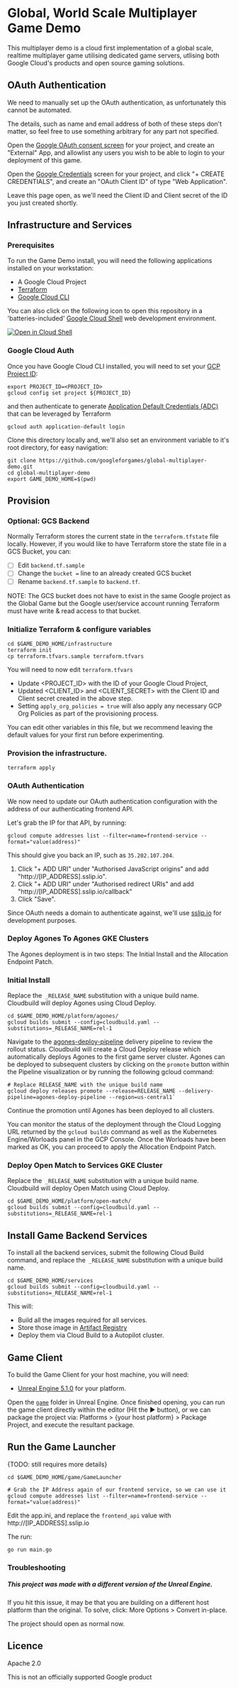 # Global, World Scale Multiplayer Game Demo

This multiplayer demo is a cloud first implementation of a global scale, realtime multiplayer game utilising
dedicated game servers, utlising both Google Cloud's products and open source gaming solutions.

## OAuth Authentication

We need to manually set up the OAuth authentication, as unfortunately this cannot be automated.

The details, such as name and email address of both of these steps don't matter, so feel free to use something
arbitrary for any part not specified.

Open the [Google OAuth consent screen](https://console.cloud.google.com/apis/credentials/consent) for your project,
and create an "External" App, and allowlist any users you wish to be able to login to your deployment of this game.

Open the [Google Credentials](https://console.cloud.google.com/apis/credentials) screen for your project, and click 
"+ CREATE CREDENTIALS", and create an "OAuth Client ID" of type "Web Application".

Leave this page open, as we'll need the Client ID and Client secret of the ID you just created shortly. 

## Infrastructure and Services

### Prerequisites

To run the Game Demo install, you will need the following applications installed on your workstation:

* A Google Cloud Project
* [Terraform](https://developer.hashicorp.com/terraform/tutorials/aws-get-started/install-cli)
* [Google Cloud CLI](https://cloud.google.com/sdk/docs/install)

You can also click on the following icon to open this repository in a 'batteries-included' [Google Cloud Shell](https://cloud.google.com/shell) web development environment.

[![Open in Cloud Shell](https://gstatic.com/cloudssh/images/open-btn.svg)](https://ssh.cloud.google.com/cloudshell/editor?cloudshell_git_repo=https%3A%2F%2Fgithub.com%2Fgoogleforgames%2Fglobal-multiplayer-demo.git&cloudshell_git_branch=main&cloudshell_open_in_editor=README.md&cloudshell_workspace=.)

### Google Cloud Auth

Once you have Google Cloud CLI installed, you will need to set your [GCP Project ID](https://support.google.com/googleapi/answer/7014113?hl=en#:~:text=The%20project%20ID%20is%20a,ID%20or%20create%20your%20own.):

```shell
export PROJECT_ID=<PROJECT_ID>
gcloud config set project ${PROJECT_ID}
```

and then authenticate to generate [Application Default Credentials (ADC)](https://cloud.google.com/docs/authentication/application-default-credentials) that can be leveraged by Terraform
```shell
gcloud auth application-default login
```

Clone this directory locally and, we'll also set an environment variable to it's root directory, for easy navigation:

```shell
git clone https://github.com/googleforgames/global-multiplayer-demo.git
cd global-multiplayer-demo
export GAME_DEMO_HOME=$(pwd)
```

## Provision

### Optional: GCS Backend

Normally Terraform stores the current state in the `terraform.tfstate` file locally. However, if you would like to have Terraform store the state file in a GCS Bucket, you can:

- [ ] Edit `backend.tf.sample`
- [ ] Change the `bucket =` line to an already created GCS bucket
- [ ] Rename `backend.tf.sample` to `backend.tf`.

NOTE: The GCS bucket does not have to exist in the same Google project as the Global Game but the Google user/service account running Terraform must have write & read access to that bucket.

### Initialize Terraform & configure variables

```shell
cd $GAME_DEMO_HOME/infrastructure
terraform init
cp terraform.tfvars.sample terraform.tfvars
```

You will need to now edit `terraform.tfvars`

* Update <PROJECT_ID> with the ID of your Google Cloud Project, 
* Updated <CLIENT_ID> and <CLIENT_SECRET> with the Client ID and Client secret created in the above step.
* Setting `apply_org_policies = true` will also apply any necessary GCP Org Policies as part of the provisioning 
  process.

You can edit other variables in this file, but we recommend leaving the default values for your first run before 
experimenting.

### Provision the infrastructure.

```shell
terraform apply
```

### OAuth Authentication

We now need to update our OAuth authentication configuration with the address of our authenticating frontend API.

Let's grab the IP for that API, by running:

```shell
gcloud compute addresses list --filter=name=frontend-service --format="value(address)"
```

This should give you back an IP, such as `35.202.107.204`.

1. Click "+ ADD URI" under "Authorised JavaScript origins" and add "http://[IP_ADDRESS].sslip.io".
2. Click "+ ADD URI" under "Authorised redirect URIs" and add "http://[IP_ADDRESS].sslip.io/callback"
3. Click "Save".

Since OAuth needs a domain to authenticate against, we'll use [sslip.io](https://sslip.io) for development purposes. 

### Deploy Agones To Agones GKE Clusters

The Agones deployment is in two steps: The Initial Install and the Allocation Endpoint Patch.

### Initial Install
Replace the` _RELEASE_NAME` substitution with a unique build name. Cloudbuild will deploy Agones using Cloud Deploy.

```shell
cd $GAME_DEMO_HOME/platform/agones/
gcloud builds submit --config=cloudbuild.yaml --substitutions=_RELEASE_NAME=rel-1
```

Navigate to the [agones-deploy-pipeline](https://console.cloud.google.com/deploy/delivery-pipelines/us-central1/agones-deploy-pipeline) delivery pipeline to review the rollout status. Cloudbuild will create a Cloud Deploy release which automatically deploys Agones to the first game server cluster. Agones can be deployed to subsequent clusters by clicking on the `promote` button within the Pipeline visualization or by running the following gcloud command:

```shell
# Replace RELEASE_NAME with the unique build name
gcloud deploy releases promote --release=RELEASE_NAME --delivery-pipeline=agones-deploy-pipeline --region=us-central1`
```

Continue the promotion until Agones has been deployed to all clusters. 

You can monitor the status of the deployment through the Cloud Logging URL returned by the `gcloud builds` command as well as the Kubernetes Engine/Worloads panel in the GCP Console. Once the Worloads have been marked as OK, you can proceed to apply the Allocation Endpoint Patch.

### Deploy Open Match to Services GKE Cluster

Replace the` _RELEASE_NAME` substitution with a unique build name. Cloudbuild will deploy Open Match using Cloud Deploy.

```shell
cd $GAME_DEMO_HOME/platform/open-match/
gcloud builds submit --config=cloudbuild.yaml --substitutions=_RELEASE_NAME=rel-1
```

## Install Game Backend Services

To install all the backend services, submit the following Cloud Build command, and replace the` _RELEASE_NAME` 
substitution with a unique build name.

```shell
cd $GAME_DEMO_HOME/services
gcloud builds submit --config=cloudbuild.yaml --substitutions=_RELEASE_NAME=rel-1
```

This will:

* Build all the images required for all services.
* Store those image in [Artifact Registry](https://cloud.google.com/artifact-registry)
* Deploy them via Cloud Build to a Autopilot cluster.

## Game Client

To build the Game Client for your host machine, you will need:

* [Unreal Engine 5.1.0](https://www.unrealengine.com/en-US/download) for your platform.

Open the [`game`](./game) folder in Unreal Engine. Once finished opening, you can run the game client directly within 
the editor (Hit the ▶️ button), or we can package the project via: Platforms > {your host platform} > Package Project,
and execute the resultant package.

## Run the Game Launcher

{TODO: still requires more details}

```shell
cd $GAME_DEMO_HOME/game/GameLauncher

# Grab the IP Address again of our frontend service, so we can use it
gcloud compute addresses list --filter=name=frontend-service --format="value(address)"
```

Edit the app.ini, and replace the `frontend_api` value with http://[IP_ADDRESS].sslip.io

The run:

```shell
go run main.go
```

### Troubleshooting

##### This project was made with a different version of the Unreal Engine.

If you hit this issue, it may be that you are building on a different host platform than the original. To solve, 
click: More Options > Convert in-place.

The project should open as normal now.

## Licence

Apache 2.0

This is not an officially supported Google product
